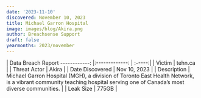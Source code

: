 ```yaml
---
date: '2023-11-10'
discovered: November 10, 2023
title: Michael Garron Hospital
image: images/blog/Akira.png
author: Breachsense Support
draft: false
yearmonths: 2023/november
---
```



| Data Breach Report
------------:     |:-------------:    | :-----:|
| Victim      | tehn.ca      | 
| Threat Actor      | Akira      | 
| Date Discovered      | Nov 10, 2023      | 
| Description      | Michael Garron Hospital (MGH), a division of Toronto East Health Network, is a vibrant community teaching hospital serving one of Canada’s most diverse communities.      | 
| Leak Size      | 775GB      | 

